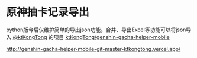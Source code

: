 # 原神抽卡记录导出

python版今后仅维护简单的导出json功能。合并、导出Excel等功能可以将json导入 [@ktKongTong](https://github.com/ktKongTong/) 的项目 [ktKongTong/genshin-gacha-helper-mobile](https://github.com/ktKongTong/genshin-gacha-helper-mobile)

http://genshin-gacha-helper-mobile-git-master-ktkongtong.vercel.app/


